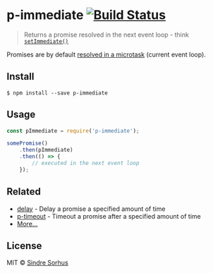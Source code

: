 # p-immediate [![Build Status](https://travis-ci.org/sindresorhus/p-immediate.svg?branch=master)](https://travis-ci.org/sindresorhus/p-immediate)

> Returns a promise resolved in the next event loop - think [`setImmediate()`](https://nodejs.org/api/timers.html#timers_setimmediate_callback_arg)

Promises are by default [resolved in a microtask](https://jakearchibald.com/2015/tasks-microtasks-queues-and-schedules/) (current event loop).


## Install

```
$ npm install --save p-immediate
```


## Usage

```js
const pImmediate = require('p-immediate');

somePromise()
	.then(pImmediate)
	.then(() => {
		// executed in the next event loop
	});
```


## Related

- [delay](https://github.com/sindresorhus/delay) - Delay a promise a specified amount of time
- [p-timeout](https://github.com/sindresorhus/p-timeout) - Timeout a promise after a specified amount of time
- [More…](https://github.com/sindresorhus/promise-fun)


## License

MIT © [Sindre Sorhus](https://sindresorhus.com)
